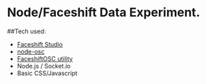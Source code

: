 # Node/Faceshift Data Experiment.



##Tech used:

* [Faceshift Studio](http://www.faceshift.com/)
* [node-osc](https://github.com/TheAlphaNerd/node-osc)
* [FaceshiftOSC utility](https://github.com/kylemcdonald/ofxFaceShift/downloads)
* Node.js / Socket.io
* Basic CSS/Javascript
